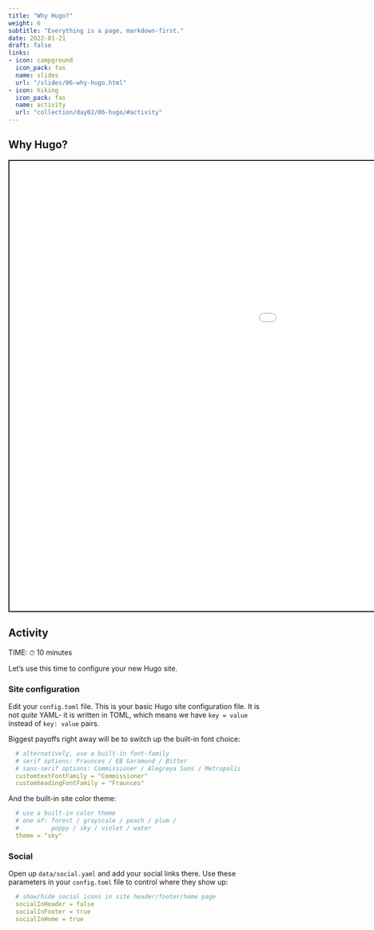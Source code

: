 ```yaml
---
title: "Why Hugo?"
weight: 6
subtitle: "Everything is a page, markdown-first."
date: 2022-01-21
draft: false
links:
- icon: campground
  icon_pack: fas
  name: slides
  url: "/slides/06-why-hugo.html"
- icon: hiking
  icon_pack: fas
  name: activity
  url: "collection/day02/06-hugo/#activity"
---
```


<script src="{{< blogdown/postref >}}index_files/fitvids/fitvids.min.js"></script>

## Why Hugo?

<div class="shareagain" style="min-width:300px;margin:1em auto;">
<iframe src="/slides/06-why-hugo.html" width="1600" height="900" style="border:2px solid currentColor;" loading="lazy" allowfullscreen></iframe>
<script>fitvids('.shareagain', {players: 'iframe'});</script>
</div>

## Activity

TIME: ⏱ 10 minutes

Let’s use this time to configure your new Hugo site.

### Site configuration

Edit your `config.toml` file. This is your basic Hugo site configuration file. It is not *quite* YAML- it is written in TOML, which means we have `key = value` instead of `key: value` pairs.

Biggest payoffs right away will be to switch up the built-in font choice:

``` yaml
  # alternatively, use a built-in font-family
  # serif options: Fraunces / EB Garamond / Bitter
  # sans-serif options: Commissioner / Alegreya Sans / Metropolis
  customtextFontFamily = "Commissioner"
  customheadingFontFamily = "Fraunces"
```

And the built-in site color theme:

``` yaml
  # use a built-in color theme
  # one of: forest / grayscale / peach / plum /
  #         poppy / sky / violet / water
  theme = "sky"
```

### Social

Open up `data/social.yaml` and add your social links there. Use these parameters in your `config.toml` file to control where they show up:

``` yaml
  # show/hide social icons in site header/footer/home page
  socialInHeader = false
  socialInFooter = true
  socialInHome = true
```
